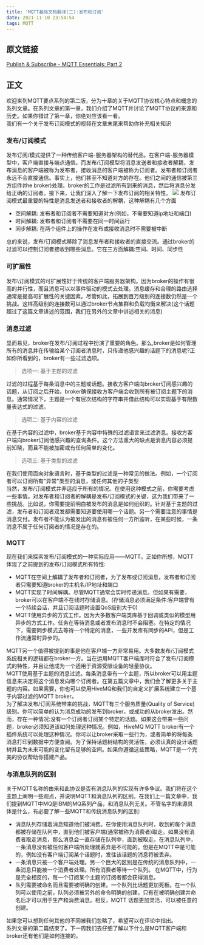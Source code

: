 ```yaml
---
title: 'MQTT基础文档翻译(二):发布和订阅'
date: 2021-11-10 23:54:54
tags: MQTT
---
```

## 原文链接
[Publish & Subscribe - MQTT Essentials: Part 2](https://www.hivemq.com/blog/mqtt-essentials-part2-publish-subscribe/)
<!--more-->
## 正文
欢迎来到MQTT要点系列的第二版，分为十章的关于MQTT协议核心特点和概念的系列文章。在系列文章的第一章，我们介绍了MQTT并讨论了MQTT协议的来源和历史。如果你错过了第一章，你绝对应该看一看。 <br/>
我们有一个关于发布订阅模式的视频在文章末尾来帮助你补充相关知识
### 发布/订阅模式
发布订阅/模式提供了一种传统客户端-服务器架构的替代品。在客户端-服务器模型中，客户端直接与端点通信。而发布/订阅模型将消息发送者和接收者解耦，发布消息的客户端被称为发布者，接收消息的客户端被称为订阅者。发布者和订阅者永远不会直接通信。事实上，他们甚至不知道对方的存在。他们之间的通信被第三方组件(the broker)处理。broker的工作是过滤所有到来的消息，然后将消息分发给正确的订阅者。接下来，让我们深入了解一下发布订阅的相关特性。
![](mqtt-publish-subscribe.svg)
发布订阅模式最重要的特性是消息发送者和接收者的解耦，这种解耦有几个方面

- 空间解耦: 发布者和订阅者不需要知道对方(例如，不需要知道ip地址和端口)
- 时间解耦: 发布者和订阅者不需要在同一时间运行
- 同步解耦: 在两个组件上的操作在发布或接收消息时不需要被中断

总的来说，发布/订阅模式移除了消息发布者和接收者的直接交流。通过broker的过滤可以控制订阅者接收到哪些消息。它在三方面解耦:空间、时间、同步性
### 可扩展性
发布\订阅模式的可扩展性好于传统的客户端服务器架构。因为broker的操作有很高的并行性，而且消息可以以事件驱动的模式去处理。消息缓存和合理的路由选择通常是提高可扩展性的关键因素。尽管如此，拓展到百万级别的连接数仍然是一个挑战。这样高级别的连接数可以通过broker节点集群和负载均衡来解决(这个话题超过了这篇文章讲述的范围，我们在另外的文章中讲述相关的消息)
### 消息过滤
显而易见，broker在发布/订阅过程中扮演了重要的角色。那么,broker是如何管理所有的消息并在传输给某个订阅者消息时，只传递他感兴趣的话题下的消息呢?正如你所看到的，broker有一些过滤选项。
> 选项一: 基于主题的过滤

过滤的过程基于每条消息中的主题或话题。接收方客户端向broker订阅感兴趣的话题，从订阅之后开始，broker确保接收方客户端会收到所有被订阅主题下的消息。通常情况下，主题是一个有层次结构的字符串并借此结构可以实现基于有限数量表达式的过滤。
> 选项二: 基于内容的过滤

在基于内容的过滤中，broker基于内容中特殊的过滤语言来过滤消息。接收方客户端向broker订阅他感兴趣的查询条件。这个方法重大的缺点是消息内容必须提前知晓，而且不能被加密或有任何简单的变化。
> 选项三: 基于类型的过滤

在我们使用面向对象语言时，基于类型的过滤是一种常见的做法。例如，一个订阅者可以订阅所有"异常"类型的消息，或任何其他的子类型<br/>
当然，发布/订阅模式并非适应于所有的情况。在使用这种模式之前，你需要考虑一些事情。对发布者和订阅者的解耦是发布/订阅模式的关键，这为我们带来了一些挑战。比如说，你需要提前明白被发布的消息是如何组织的。针对基于主题的过滤，发布者和订阅者双发都需要知道要使用哪一个话题。另一个需要注意的事情是消息交付。发布者不能认为被发出的消息有被任何一方所监听，在某些时候，一条消息不属于任何订阅者的情况是存在的。
### MQTT
现在我们来探索发布/订阅模式的一种实际应用——MQTT。正如你所想，MQTT体现了之前提到的发布/订阅模式所有特性:

- MQTT在空间上解耦了发布者和订阅者，为了发布或订阅消息，发布者和订阅者只需要知道broker的主机名/IP地址和端口
- MQTT实现了时间解耦。尽管MQTT通常会实时传递消息。但如果有需要，broker可以在客户端不在线时存储消息。(存储消息必须满足条件:客户端曾有一个持续会话，并且订阅话题时设置QoS级别大于0)
- MQTT使用异步的方式工作。因为大多数客户端类库基于回调或类似的模型用异步的方式工作。任务在等待消息或者发布消息时不会阻塞。在特定的情况下，需要同步模式去等待一个特定的消息，一些开发库有同步的API，但是工作流通常时异步的。

MQTT另一个值得被提到的事是他在客户端一方非常易用。大多数发布/订阅模式系统相关的逻辑都在broker一方。当在运用MQTT客户端库时符合了发布/订阅模式的特性，并且让他成为一个适用于资源受限设备的轻量协议。<br/>
MQTT使用基于主题的消息过滤。每条消息带有一个主题，所以broker可以用主题信息来决定将这个消息发向哪个订阅者。在第五篇文章中，我们会了解更多关于主题的内容。如果需要，你也可以使用HiveMQ和我们的自定义扩展系统建立一个基于内容过滤的MQTT broker。 <br/>
为了解决发布/订阅系统带来的挑战，MQTT有三个服务质量(Quality of Service)级别。你可以简单的认为消息成功的发布到broker，或成功的从broker发出。然而，存在一种情况:没有一个订阅者订阅某个特定的话题。如果这会带来一些问题，broker必须知道该如何处理这种情况。例如，HiveMQ MQTT broker有一个插件系统可以处理这种情况。你可以让broker采取一些行为，或者简单的将每条消息打印到数据中方便查阅。为了保持话题树结构的灵活性，必须认真的设计话题树并且为未来可能的变化留有足够的空间。如果你遵循这些策略，MQTT是一个完美的协议帮助你搭建产品。
### 与消息队列的区别
关于MQTT名称的由来和此协议是否有消息队列的实现有许多争议。我们将在这个主题上阐明一些观点，并说明MQTT和消息队列的区别。在我们上一篇文章中，我们提到MQTT中MQ是IBM的MQ系列产品，和消息队列无关。不管名字的来源具体是什么，有必要了解一些MQTT和传统消息队列的区别:

- 消息队列存储着消息知道他们被消费。在你使用消息队列时，收到的每个消息都被存储在队列中，直到他们被客户端(通常被称为消费者)取走。如果没有消费者取走消息，那么消息会一直存储在队列中，直到被取走。在消息队列中，一条消息没有被任何客户端所处理就丢弃是不可能的。但是在MQTT中是可能的，例如没有客户端订阅某个话题时，发往该话题的消息将被丢弃。
- 一条消息只被一个客户端处理。另一个巨大的区别是在传统的消息队列中，一条消息只能被一个消费者处理。所有消费者等待一个队列。 在MQTT中，行为是完全相反的，每一个订阅某个主题的订阅者都会获得消息。
- 队列需要被命名而且需要被明确的创建。一个队列比话题更加死板。在一个队列可以使用之前，队列必须被另外的命令明确的创建，只有在被明确创建并命名后才可以用于生产和消费消息。相反，MQTT 话题更加灵活，可以被任意的创建。

如果您可以想到任何其他的不同被我们忽略了，希望可以在评论中指出。 <br/>
系列文章的第二篇结束了。下一周我们去仔细了解以下什么是MQTT客户端和broker还有他们是如何连接的。